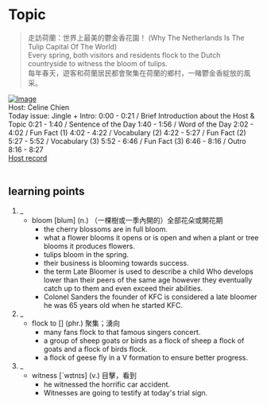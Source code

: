 # Topic

> 走訪荷蘭：世界上最美的鬱金香花園！ (Why The Netherlands Is The Tulip Capital Of The World) <br>
> Every spring, both visitors and residents flock to the Dutch countryside to witness the bloom of tulips. <br>
> 每年春天，遊客和荷蘭居民都會聚集在荷蘭的鄉村，一睹鬱金香綻放的風采。 <br>

[![Image](https://cdn.voicetube.com/assets/thumbnails/clG0fj2Z_i0.jpg)](https://www.youtube.com/embed/clG0fj2Z_i0?rel=0&showinfo=0&cc_load_policy=0&controls=1&autoplay=1&iv_load_policy=3&playsinline=1&wmode=transparent&start=6&end=14&enablejsapi=1&origin=https://tw.voicetube.com&widgetid=1)<br>
Host: Celine Chien
<br>Today issue: Jingle + Intro: 0:00 - 0:21 / Brief Introduction about the Host & Topic 0:21 - 1:40 / Sentence of the Day 1:40 - 1:56 / Word of the Day 2:02 - 4:02 / Fun Fact (1) 4:02 - 4:22 / Vocabulary (2) 4:22 - 5:27 / Fun Fact (2) 5:27 - 5:52 / Vocabulary (3) 5:52 - 6:46 / Fun Fact (3) 6:46 - 8:16 / Outro 8:16 - 8:27
<br>
[Host record](https://cdn.voicetube.com/everyday_records/4543/1598515764.mp3)
<br><br>
## learning points
1. _
	* bloom [blum] (n.) （一棵樹或一季內開的）全部花朵或開花期
		- the cherry blossoms are in full bloom.
		- what a flower blooms it opens or is open and when a plant or tree blooms it produces flowers.
		- tulips bloom in the spring.
		- their business is blooming towards success.
		- the term Late Bloomer is used to describe a child Who develops lower than their peers of the same age however they eventually catch up to them and even exceed their abilities.
		- Colonel Sanders the founder of KFC is considered a late bloomer he was 65 years old when he started KFC.
2. _
	* flock to [] (phr.) 聚集；湧向
		- many fans flock to that famous singers concert.
		- a group of sheep goats or birds as a flock of sheep a flock of goats and a flock of birds flock.
		- a flock of geese fly in a V formation to ensure better progress.
3. _
	* witness [ˋwɪtnɪs] (v.) 目擊，看到
		- he witnessed the horrific car accident.
		- Witnesses are going to testify at today's trial sign.
